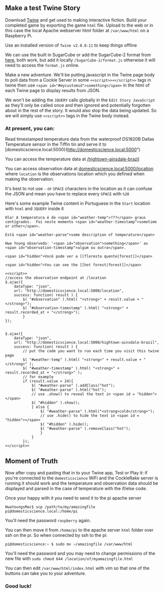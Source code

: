 ## Make a test Twine Story
Download [Twine](http://twinery.org/) and get used to making interactive fiction. Build your completed game by exporting the game `html` file. Upload to the web or in this case the local Apache webserver html folder at `/var/www/html` on a Raspberry Pi.

Use an installed version of `Twine v2.0.8-11` to keep things offline

We can use the built in SugarCube or add the SugarCube-2 format from [here](http://www.motoslave.net/sugarcube/2/docs/twine-2.html#installation), both work, but add it locally `/SugarCube-2/format.js` otherwise it will need to access the `format.js` online.

Make a new adventure. We'll be putting javascript in the Twine page body to poll data from a Cockle Server in some `<<script>><</script>>` tags in twine then use `<span id="#mycustomid">something</span>` in the html of each Twine page to display results from JSON.

We won't be adding the `JQUERY` calls globally in the `Edit Story JavaScript` as they'll only be called once and then ignored and potentially forgotten about in the rest of the story. It would also stop the data being updated. So we will simply use `<<script>>` tags in the Twine body instead. 


### At present, you can:

Read timestamped temperature data from the waterproof DS1820B Dallas Temperature sensor in the Tiffin tin and serve it to [domesticscience.local:5000}(http://domesticscience.local:5000")

You can access the temperature data at [/hightown-ainsdale-brazil](http://domesticscience.local:5000/hightown-ainsdale-brazil)

You can access observation data at [domesticscience.local:5000/location](http://domesticscience.local:5000/location) where `location` is the observations location which you defined when making the observation.

It's best to not use `-` or `SPACE` characters in the location as it can confuse the JSON and mean you have to replace every `SPACE` with `%20`

Here's some example Twine content in Portuguese in the `Start` location  with `html` and `JQUERY` inside it

```
Ola! A temperatura é de <span id="weather-temp">???</span> graus centígrados.  Foi neste momento <span id="weather-timestamp">sometime or other</span>.

Está <span id="weather-parse">some description of temperature</span>

Hwa Young observedo: '<span id="observation">something</span>' as <span id="observation-timestamp">algum ou outra</span>.

<span id="hidden">Você pode ver a [[floresta quente|forest]]</span>

<span id="hidden">You can see the [[hot forest|forest]]</span>

<<script>>
//access the observation endpoint at /location
$.ajax({
    dataType: "json",
    url: "http://domesticscience.local:5000/location",
    success: function( result ) {
        $( "#observation" ).html( "<strong>" + result.value + "</strong>");
        $( "#observation-timestamp" ).html( "<strong>" + result.recorded_at + "</strong>");
        }
});


$.ajax({
    dataType: "json",
    url: "http://domesticscience.local:5000/hightown-ainsdale-brazil",
    success: function( result ) {
        // put the code you want to run each time you visit this twine page
        $( "#weather-temp" ).html( "<strong>" + result.value + "</strong>" );
        $( "#weather-timestamp" ).html( "<strong>" + result.recorded_at + "</strong>" );
        // for example
        if (result.value > 24){
            $( "#weather-parse" ).addClass("hot");
            $( "#weather-parse" ).html("hot");
            // use .show() to reveal the text in <span id = "hidden"></span>
            $( "#hidden" ).show();
            } else {
                $( "#weather-parse" ).html("<strong>cold</strong>");
                // use .hide() to hide the text in <span id = "hidden"></span>
                $( "#hidden" ).hide();
                $( "#weather-parse" ).removeClass("hot");
                }
            }
        });
<</script>>
```
## Moment of Truth

Now after copy and pasting that in to your Twine app, Test or Play it: if you're 
connected to the `domesticscience` WiFi and the CockleRake server is running it should work and the temperature and observation data should be displayed and parsed in the case of temperature with the if/else code.

Once your happy with it you need to send it to the pi apache server 

`HwaYoungsMac$ scp /path/to/my/amazingfile pi@domesticscience.local:/home/pi`

You'll need the password `raspberry` again.

You can then move it from `/home/pi` to the apache server `html` folder over ssh on the pi. So when connected by ssh to the pi:

`pi@domesticscience:~ $ sudo mv ~/amazingfile /var/www/html`

You'll need the password and you may need to change permissions of the new file with `sudo chmod 644 /location/of/myamazingfile.html`

You can then edit `/var/www/html/index.html` with vim so that one of the buttons can take you to your adventure.


### Good luck!


